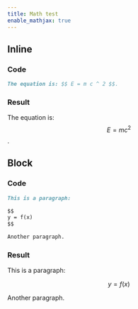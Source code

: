 ```yaml
---
title: Math test
enable_mathjax: true
---
```


## Inline

### Code

```markdown
The equation is: $$ E = m c ^ 2 $$.
```

### Result

The equation is: $$ E = m c ^ 2 $$.

## Block

### Code

```markdown
This is a paragraph:

$$
y = f(x)
$$

Another paragraph.
```

### Result

This is a paragraph:

$$
y = f(x)
$$

Another paragraph.
